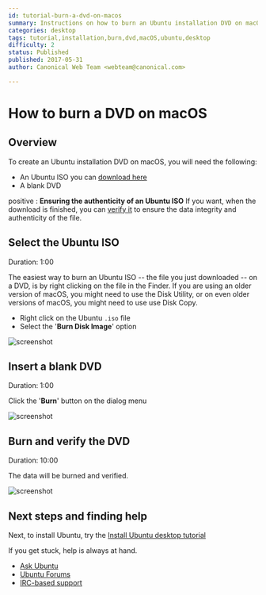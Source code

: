```yaml
---
id: tutorial-burn-a-dvd-on-macos
summary: Instructions on how to burn an Ubuntu installation DVD on macOS.
categories: desktop
tags: tutorial,installation,burn,dvd,macOS,ubuntu,desktop
difficulty: 2
status: Published
published: 2017-05-31
author: Canonical Web Team <webteam@canonical.com>

---
```


# How to burn a DVD on macOS

## Overview

To create an Ubuntu installation DVD on macOS, you will need the following:

* An Ubuntu ISO you can [download here](https://www.ubuntu.com/download)
* A blank DVD

positive
: **Ensuring the authenticity of an Ubuntu ISO**
If you want, when the download is finished, you can [verify it](/tutorial/tutorial-how-to-verify-ubuntu) to ensure the data integrity and authenticity of the file.

## Select the Ubuntu ISO
Duration: 1:00

The easiest way to burn an Ubuntu ISO -- the file you just downloaded -- on a DVD, is by right clicking on the file in the Finder. If you are using an older version of macOS, you might need to use the Disk Utility, or on even older versions of macOS, you might need to use use Disk Copy.

* Right click on the Ubuntu `.iso` file
* Select the '**Burn Disk Image**' option

![screenshot](https://assets.ubuntu.com/v1/9bde8b42-burn-dvd-osx-step-2.jpg?w=444)

## Insert a blank DVD
Duration: 1:00

Click the '**Burn**' button on the dialog menu

![screenshot](https://assets.ubuntu.com/v1/364d2cef-burn-dvd-osx-step-3.jpg?w=444)

## Burn and verify the DVD
Duration: 10:00

The data will be burned and verified.

![screenshot](https://assets.ubuntu.com/v1/5025bfef-burn-dvd-osx-step-4.jpg?w=444)

## Next steps and finding help

Next, to install Ubuntu, try the [Install Ubuntu desktop tutorial](/tutorial/tutorial-install-ubuntu-desktop)

If you get stuck, help is always at hand.

* [Ask Ubuntu](https://askubuntu.com/)
* [Ubuntu Forums](https://ubuntuforums.org/)
* [IRC-based support](https://wiki.ubuntu.com/IRC/ChannelList)
